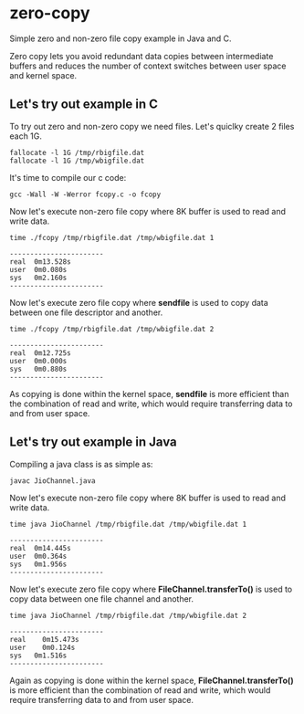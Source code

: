 zero-copy
=========

Simple zero and non-zero file copy example in Java and C.

Zero copy lets you avoid redundant data copies between intermediate buffers and reduces the number of context switches between user space and kernel space.

Let's try out example in C
---------------------------

To try out zero and non-zero copy we need files. Let's quiclky create 2 files each 1G.

```shell
fallocate -l 1G /tmp/rbigfile.dat
fallocate -l 1G /tmp/wbigfile.dat
```

It's time to compile our c code:
```shell
gcc -Wall -W -Werror fcopy.c -o fcopy
```


Now let's execute non-zero file copy where 8K buffer is used to read and write data.
```shell
time ./fcopy /tmp/rbigfile.dat /tmp/wbigfile.dat 1

-----------------------
real  0m13.528s 
user  0m0.080s 
sys   0m2.160s
-----------------------
```

Now let's execute zero file copy where **sendfile** is used to copy data between one file descriptor and another. 
```shell
time ./fcopy /tmp/rbigfile.dat /tmp/wbigfile.dat 2

-----------------------
real  0m12.725s
user  0m0.000s
sys   0m0.880s
-----------------------
```
As copying is done within the kernel space, **sendfile** is more efficient than the combination of read and write, which would require transferring data to and from user space.


Let's try out example in Java
---------------------------

Compiling a java class is as simple as:
```shell
javac JioChannel.java
```

Now let's execute non-zero file copy where 8K buffer is used to read and write data.
```shell
time java JioChannel /tmp/rbigfile.dat /tmp/wbigfile.dat 1

-----------------------
real  0m14.445s
user  0m0.364s
sys   0m1.956s
-----------------------
```


Now let's execute zero file copy where **FileChannel.transferTo()** is used to copy data between one file channel and another.
```shell
time java JioChannel /tmp/rbigfile.dat /tmp/wbigfile.dat 2

-----------------------
real	0m15.473s
user	0m0.124s
sys   0m1.516s
-----------------------
```
Again as copying is done within the kernel space, **FileChannel.transferTo()** is more efficient than the combination of read and write, which would require transferring data to and from user space.



